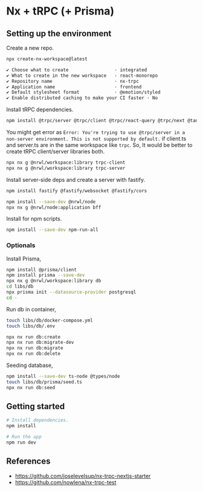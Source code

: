 # Nx + tRPC (+ Prisma)

## Setting up the environment

Create a new repo.

```sh
npx create-nx-workspace@latest

✔ Choose what to create                 · integrated
✔ What to create in the new workspace   · react-monorepo
✔ Repository name                       · nx-trpc
✔ Application name                      · frontend
✔ Default stylesheet format             · @emotion/styled
✔ Enable distributed caching to make your CI faster · No
```

Install tRPC dependencies.

```sh
npm install @trpc/server @trpc/client @trpc/react-query @trpc/next @tanstack/react-query zod
```

You might get error as `Error: You're trying to use @trpc/server in a non-server environment. This is not supported by default.` if client.ts and server.ts are in the same workspace like `trpc`.
So, It would be better to create tRPC client/server libraries both.

```sh
npx nx g @nrwl/workspace:library trpc-client
npx nx g @nrwl/workspace:library trpc-server
```

Install server-side deps and create a server with fastify.

```sh
npm install fastify @fastify/websocket @fastify/cors

npm install --save-dev @nrwl/node
npx nx g @nrwl/node:application bff
```

Install for npm scripts.

```sh
npm install --save-dev npm-run-all
```

### Optionals

Install Prisma,

```sh
npm install @prisma/client
npm install prisma --save-dev
npx nx g @nrwl/workspace:library db
cd libs/db
npx prisma init --datasource-provider postgresql
cd -
```

Run db in container,

```sh
touch libs/db/docker-compose.yml
touch libs/db/.env

npx nx run db:create
npx nx run db:migrate-dev
npx nx run db:migrate
npx nx run db:delete
```

Seeding database,

```sh
npm install --save-dev ts-node @types/node
touch libs/db/prisma/seed.ts
npx nx run db:seed
```

## Getting started

```sh
# Install dependencies.
npm install

# Run the app
npm run dev
```

## References

- https://github.com/joselevelsup/nx-trpc-nextjs-starter
- https://github.com/nowlena/nx-trpc-test

